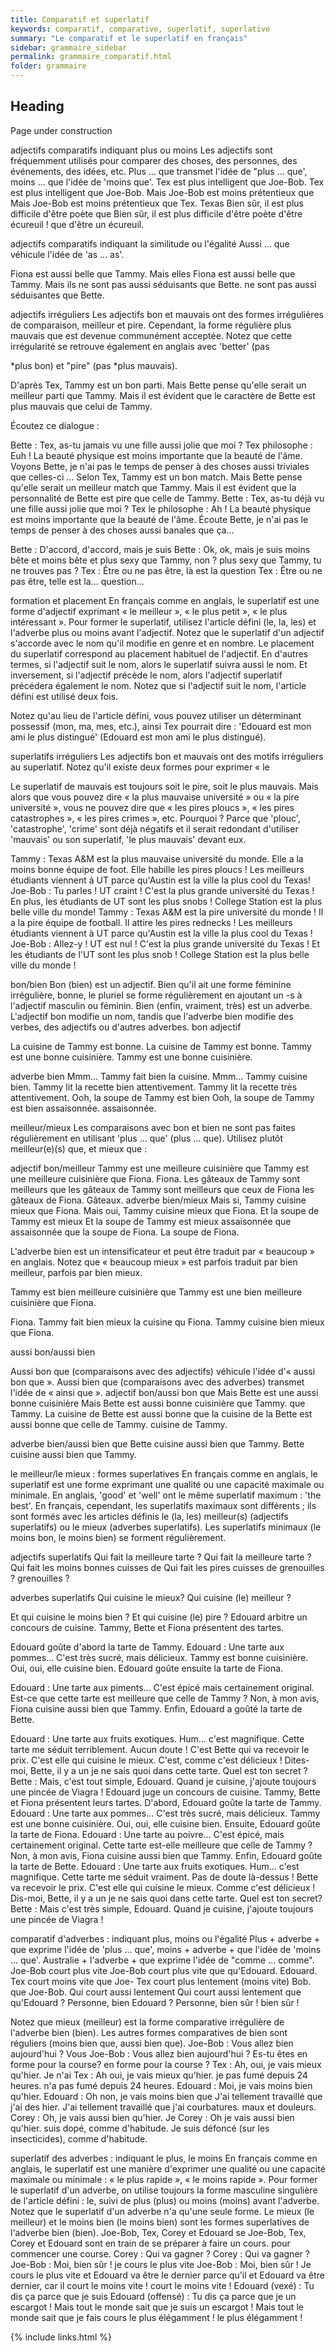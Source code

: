 ```yaml
---
title: Comparatif et superlatif
keywords: comparatif, comparative, superlatif, superlative
summary: "Le comparatif et le superlatif en français"
sidebar: grammaire_sidebar
permalink: grammaire_comparatif.html
folder: grammaire
---
```


## Heading

Page under construction

adjectifs comparatifs indiquant plus ou moins
Les adjectifs sont fréquemment utilisés pour comparer des choses, des personnes, des événements, des idées, etc. Plus ... que transmet l'idée de "plus ...
que', moins ... que l'idée de 'moins que'.
Tex est plus intelligent que Joe-Bob. Tex est plus intelligent que Joe-Bob.
Mais Joe-Bob est moins prétentieux que Mais Joe-Bob est moins prétentieux que Tex.
Texas
Bien sûr, il est plus difficile d'être poète que Bien sûr, il est plus difficile d'être poète
d'être écureuil ! que d'être un écureuil.

adjectifs comparatifs indiquant la similitude ou l'égalité
Aussi ... que véhicule l'idée de 'as ... as'.

Fiona est aussi belle que Tammy. Mais elles Fiona est aussi belle que Tammy. Mais ils ne sont pas aussi séduisants que Bette. ne sont pas aussi séduisantes que Bette.

adjectifs irréguliers
Les adjectifs bon et mauvais ont des formes irrégulières de comparaison, meilleur et pire. Cependant, la forme régulière plus mauvais que est devenue communément acceptée. Notez que cette irrégularité se retrouve également en anglais avec 'better' (pas

*plus bon) et "pire" (pas *plus mauvais).

D'après Tex, Tammy est un bon parti. Mais Bette pense qu'elle serait un meilleur parti que Tammy.
Mais il est évident que le caractère de Bette est plus mauvais que celui de Tammy.

Écoutez ce dialogue :

Bette : Tex, as-tu jamais vu une fille aussi jolie que moi ?
Tex philosophe : Euh ! La beauté physique est moins importante que la beauté de l'âme. Voyons Bette, je n'ai pas le temps de penser à des choses aussi triviales que celles-ci ...
Selon Tex, Tammy est un bon match. Mais Bette pense qu'elle serait un meilleur match que Tammy.
Mais il est évident que la personnalité de Bette est pire que celle de Tammy.
Bette : Tex, as-tu déjà vu une fille aussi jolie que moi ?
Tex le philosophe : Ah ! La beauté physique est moins importante que la beauté de l'âme. Écoute Bette, je n'ai pas le temps de penser à des choses aussi banales que ça...

Bette : D'accord, d'accord, mais je suis Bette : Ok, ok, mais je suis moins bête et moins bête et plus sexy que Tammy, non ? plus sexy que Tammy, tu ne trouves pas ?
Tex : Être ou ne pas être, là est la question Tex : Être ou ne pas être, telle est la... question...

formation et placement
En français comme en anglais, le superlatif est une forme d'adjectif exprimant « le meilleur », « le plus petit », « le plus intéressant ». Pour former le superlatif, utilisez l'article défini (le, la, les) et l'adverbe plus ou moins avant l'adjectif. Notez que le superlatif d'un adjectif s'accorde avec le nom qu'il modifie en genre et en nombre. Le placement du superlatif correspond au placement habituel de l'adjectif. En d'autres termes, si l'adjectif suit le nom, alors le superlatif suivra aussi le nom. Et inversement, si l'adjectif précède le nom, alors l'adjectif superlatif précédera également le nom. Notez que si l'adjectif suit le nom, l'article défini est utilisé deux fois.


Notez qu'au lieu de l'article défini, vous pouvez utiliser un déterminant possessif (mon, ma, mes, etc.), ainsi Tex pourrait dire : 'Edouard est mon ami le plus distingué' (Edouard est mon ami le plus distingué).


superlatifs irréguliers
Les adjectifs bon et mauvais ont des motifs irréguliers au superlatif. Notez qu'il existe deux formes pour exprimer « le

Le superlatif de mauvais est toujours soit le pire, soit le plus mauvais. Mais alors que vous pouvez dire « la plus mauvaise université » ou « la pire université », vous ne pouvez dire que « les pires ploucs », « les pires catastrophes », « les pires crimes », etc. Pourquoi ? Parce que 'plouc', 'catastrophe', 'crime' sont déjà négatifs et il serait redondant d'utiliser 'mauvais' ou son superlatif, 'le plus mauvais' devant eux.

Tammy : Texas A&M est la plus mauvaise université du monde. Elle a la moins bonne équipe de foot. Elle habille les pires ploucs ! Les meilleurs étudiants viennent à UT parce qu'Austin est la ville la plus cool du Texas!
Joe-Bob : Tu parles ! UT craint ! C'est la plus grande université du Texas ! En plus, les étudiants de UT sont les plus snobs ! College Station est la plus belle ville du monde!
Tammy : Texas A&M est la pire université du monde ! Il a la pire équipe de football. Il attire les pires rednecks ! Les meilleurs étudiants viennent à UT parce qu'Austin est la ville la plus cool du Texas !
Joe-Bob : Allez-y ! UT est nul ! C'est la plus grande université du Texas ! Et les étudiants de l'UT sont les plus snob ! College Station est la plus belle ville du monde !

bon/bien
Bon (bien) est un adjectif. Bien qu'il ait une forme féminine irrégulière, bonne, le pluriel se forme régulièrement en ajoutant un -s à l'adjectif masculin ou féminin. Bien (enfin, vraiment, très) est un adverbe. L'adjectif bon modifie un nom, tandis que l'adverbe bien modifie des verbes, des adjectifs ou d'autres adverbes.
bon adjectif


La cuisine de Tammy est bonne. La cuisine de Tammy est bonne. Tammy est une bonne cuisinière. Tammy est une bonne cuisinière.

adverbe bien
Mmm... Tammy fait bien la cuisine. Mmm... Tammy cuisine bien.
Tammy lit la recette bien attentivement. Tammy lit la recette très attentivement.
Ooh, la soupe de Tammy est bien Ooh, la soupe de Tammy est bien assaisonnée.
assaisonnée.

meilleur/mieux
Les comparaisons avec bon et bien ne sont pas faites régulièrement en utilisant 'plus ... que' (plus ... que). Utilisez plutôt meilleur(e)(s) que, et mieux que :

adjectif bon/meilleur
Tammy est une meilleure cuisinière que Tammy est une meilleure cuisinière que Fiona.
Fiona.
Les gâteaux de Tammy sont meilleurs que les gâteaux de Tammy sont meilleurs que ceux de Fiona
les gâteaux de Fiona. Gâteaux.
adverbe bien/mieux
Mais si, Tammy cuisine mieux que Fiona. Mais oui, Tammy cuisine mieux que Fiona.
Et la soupe de Tammy est mieux Et la soupe de Tammy est mieux assaisonnée que
assaisonnée que la soupe de Fiona. La soupe de Fiona.


L'adverbe bien est un intensificateur et peut être traduit par « beaucoup » en anglais. Notez que « beaucoup mieux » est parfois traduit par bien meilleur, parfois par bien mieux.

Tammy est bien meilleure cuisinière que Tammy est une bien meilleure cuisinière que Fiona.

Fiona. Tammy fait bien mieux la cuisine qu Fiona. Tammy cuisine bien mieux que Fiona.


aussi bon/aussi bien

Aussi bon que (comparaisons avec des adjectifs) véhicule l'idée d'« aussi bon que ». Aussi bien que (comparaisons avec des adverbes)
transmet l'idée de « ainsi que ».
adjectif bon/aussi bon que
Mais Bette est une aussi bonne cuisinière Mais Bette est aussi bonne cuisinière que Tammy.
que Tammy.
La cuisine de Bette est aussi bonne que la cuisine de la Bette est aussi bonne que celle de Tammy.
cuisine de Tammy.

adverbe bien/aussi bien que Bette cuisine aussi bien que Tammy. Bette cuisine aussi bien que Tammy.

le meilleur/le mieux : formes superlatives
En français comme en anglais, le superlatif est une forme exprimant une qualité ou une capacité maximale ou minimale. En anglais, 'good' et 'well' ont le même superlatif maximum : 'the best'. En français, cependant, les superlatifs maximaux sont différents ; ils sont formés avec les articles définis le (la, les) meilleur(s) (adjectifs superlatifs) ou le mieux (adverbes superlatifs). Les superlatifs minimaux (le moins bon, le moins bien) se forment régulièrement.

adjectifs superlatifs
Qui fait la meilleure tarte ? Qui fait la meilleure tarte ?
Qui fait les moins bonnes cuisses de Qui fait les pires cuisses de grenouilles ?
grenouilles ?

adverbes superlatifs Qui cuisine le mieux? Qui cuisine (le) meilleur ?

Et qui cuisine le moins bien ? Et qui cuisine (le) pire ?
Edouard arbitre un concours de cuisine. Tammy, Bette et Fiona présentent des tartes.

Edouard goûte d'abord la tarte de Tammy.
Edouard : Une tarte aux pommes... C'est très sucré, mais délicieux. Tammy est bonne cuisinière. Oui, oui, elle cuisine bien.
Edouard goûte ensuite la tarte de Fiona.

Edouard : Une tarte aux piments... C'est épicé mais certainement original. Est-ce que cette tarte est meilleure que celle de Tammy ? Non, à mon avis, Fiona cuisine aussi bien que Tammy.
Enfin, Edouard a goûté la tarte de Bette.

Edouard : Une tarte aux fruits exotiques. Hum... c'est magnifique. Cette tarte me séduit terriblement. Aucun doute ! C'est Bette qui va recevoir le prix. C'est elle qui cuisine le mieux. C'est, comme c'est délicieux ! Dites-moi, Bette, il y a un je ne sais quoi dans cette tarte. Quel est ton secret ?
Bette : Mais, c'est tout simple, Edouard. Quand je cuisine, j'ajoute toujours une pincée de Viagra !
Edouard juge un concours de cuisine. Tammy, Bette et Fiona présentent leurs tartes.
D'abord, Edouard goûte la tarte de Tammy.
Edouard : Une tarte aux pommes... C'est très sucré, mais délicieux. Tammy est une bonne cuisinière. Oui, oui, elle cuisine bien.
Ensuite, Edouard goûte la tarte de Fiona.
Edouard : Une tarte au poivre... C'est épicé, mais certainement original. Cette tarte est-elle meilleure que celle de Tammy ? Non, à mon avis, Fiona cuisine aussi bien que Tammy.
Enfin, Edouard goûte la tarte de Bette.
Edouard : Une tarte aux fruits exotiques. Hum... c'est magnifique. Cette tarte me séduit vraiment. Pas de doute là-dessus ! Bette va recevoir le prix. C'est elle qui cuisine le mieux. Comme c'est délicieux ! Dis-moi, Bette, il y a un je ne sais quoi dans cette tarte. Quel est ton secret?
Bette : Mais c'est très simple, Edouard. Quand je cuisine, j'ajoute toujours une pincée de Viagra !

comparatif d'adverbes : indiquant plus, moins ou l'égalité
Plus + adverbe + que exprime l'idée de 'plus ... que', moins + adverbe + que l'idée de 'moins ... que'. Australie +
l'adverbe + que exprime l'idée de "comme ... comme".
Joe-Bob court plus vite Joe-Bob court plus vite que
qu'Edouard. Edouard.
Tex court moins vite que Joe- Tex court plus lentement (moins vite)
Bob. que Joe-Bob.
Qui court aussi lentement Qui court aussi lentement que
qu'Edouard ? Personne, bien Edouard ? Personne, bien sûr !
bien sûr !

Notez que mieux (meilleur) est la forme comparative irrégulière de l'adverbe bien (bien). Les autres formes comparatives de bien
sont réguliers (moins bien que, aussi bien que).
Joe-Bob : Vous allez bien aujourd'hui ? Vous Joe-Bob : Vous allez bien aujourd'hui ? Es-tu
êtes en forme pour la course? en forme pour la course ?
Tex : Ah, oui, je vais mieux qu'hier. Je n'ai Tex : Ah oui, je vais mieux qu'hier. je
pas fumé depuis 24 heures. n'a pas fumé depuis 24 heures.
Edouard : Moi, je vais moins bien qu'hier. Edouard : Oh non, je vais moins bien que
J'ai tellement travaillé que j'ai des hier. J'ai tellement travaillé que j'ai
courbatures. maux et douleurs.
Corey : Oh, je vais aussi bien qu'hier. Je Corey : Oh je vais aussi bien qu'hier.
suis dopé, comme d'habitude. Je suis défoncé (sur les insecticides), comme d'habitude.


superlatif des adverbes : indiquant le plus, le moins
En français comme en anglais, le superlatif est une manière d'exprimer une qualité ou une capacité maximale ou minimale : « le plus rapide », « le moins rapide ». Pour former le superlatif d'un adverbe, on utilise toujours la forme masculine singulière de l'article défini : le, suivi de plus (plus) ou moins (moins) avant l'adverbe. Notez que le superlatif d'un adverbe n'a qu'une seule forme. Le mieux (le meilleur) et le moins bien (le moins bien) sont les formes superlatives de l'adverbe bien (bien).
Joe-Bob, Tex, Corey et Edouard se Joe-Bob, Tex, Corey et Edouard sont en train de se préparer à faire un cours. pour commencer une course.
Corey : Qui va gagner ? Corey : Qui va gagner ?
Joe-Bob : Moi, bien sûr ! je cours le plus vite Joe-Bob : Moi, bien sûr ! Je cours le plus vite et Edouard va être le dernier parce qu'il et Edouard va être dernier, car il court le moins vite ! court le moins vite !
Edouard (vexé) : Tu dis ça parce que je suis Edouard (offensé) : Tu dis ça parce que je un escargot ! Mais tout le monde sait que je suis un escargot ! Mais tout le monde sait que je fais cours le plus élégamment ! le plus élégamment ! 

{% include links.html %}
